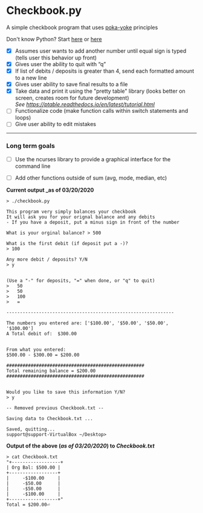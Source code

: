 # Checkbook.py

A simple checkbook program that uses [poka-yoke](https://asq.org/quality-resources/mistake-proofing
) principles <br>

Don't know Python? Start [here](https://www.pythoncheatsheet.org/) or [here](https://github.com/gto76/python-cheatsheet) 

- [x] Assumes user wants to add another number until equal sign is typed (tells user this behavior up front)
- [x] Gives user the ability to quit with “q”
- [x] If list of debits / deposits is greater than 4, send each formatted amount to a new line
- [x] Gives user ability to save final results to a file
- [x] Take data and print it using the "pretty table" library (looks better on screen, creates room for future development)<br>
    _See https://ptable.readthedocs.io/en/latest/tutorial.html_
- [ ] Functionalize code (make function calls within switch statements and loops)
- [ ] Give user ability to edit mistakes

----
### Long term goals
- [ ] Use the ncurses library to provide a graphical interface for the command line
- [ ] Add other functions outside of sum (avg, mode, median, etc)


**Current output _as of 03/20/2020**
```
> ./checkbook.py

This program very simply balances your checkbook
It will ask you for your orignal balance and any debits
- If you have a deposit, put a minus sign in front of the number

What is your orginal balance? > 500

What is the first debit (if deposit put a -)? 
> 100

Any more debit / deposits? Y/N 
> y


(Use a "-" for deposits, "=" when done, or "q" to quit)
>   50
>   50
>   100
>   =

--------------------------------------------------------------

The numbers you entered are: ['$100.00', '$50.00', '$50.00', '$100.00']
A Total debit of:  $300.00


From what you entered:
$500.00 - $300.00 = $200.00

###################################################
Total remaining balance = $200.00
###################################################


Would you like to save this information Y/N?
> y

-- Removed previous Checkbook.txt --

Saving data to Checkbook.txt ...

Saved, quitting...
support@support-VirtualBox ~/Desktop> 

```
**Output of the above (_as of 03/20/2020_) to _Checkbook.txt_** 
```
> cat Checkbook.txt 
"+------------------+
| Org Bal: $500.00 |
+------------------+
|     -$100.00     |
|     -$50.00      |
|     -$50.00      |
|     -$100.00     |
+------------------+"
Total = $200.00⏎           
```
